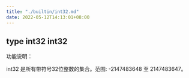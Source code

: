 ```yaml
---
title: "./builtin/int32.md"
date: 2022-05-12T14:13:01+08:00
---
```

## type int32 int32

功能说明：

int32 是所有带符号32位整数的集合。范围: -2147483648 至 2147483647。